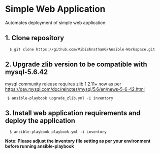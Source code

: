 # Simple Web Application
Automates deployment of simple web application

## 1. Clone repository
```
  $ git clone https://github.com/VibishnathanG/Ansible-Workspace.git
```

## 2. Upgrade zlib version to be compatible with mysql-5.6.42
mysql community release requires zlib 1.2.11+ now as per https://dev.mysql.com/doc/relnotes/mysql/5.6/en/news-5-6-42.html
```
 $ ansible-playbook upgrade_zlib.yml -i inventory
```
## 3. Install web application requirements and deploy the application
```
  $ ansible-playbook playbook.yml -i inventory
```

**Note: Please adjust the inventory file setting as per your environment before running ansible-playbook**
